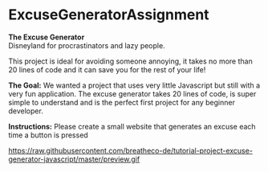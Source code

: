 # ExcuseGeneratorAssignment

<b>The Excuse Generator</b><br>
Disneyland for procrastinators and lazy people.

This project is ideal for avoiding someone annoying, it takes no more than 20 lines of code and it can save you for the rest of your life!

<b>The Goal:</b>
We wanted a project that uses very little Javascript but still with a very fun application. The excuse generator takes 20 lines of code, is super simple to understand and is the perfect first project for any beginner developer.

<b>Instructions:</b>
Please create a small website that generates an excuse each time a button is pressed

https://raw.githubusercontent.com/breatheco-de/tutorial-project-excuse-generator-javascript/master/preview.gif
